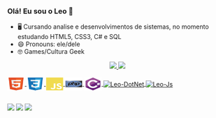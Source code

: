 ### Olá! Eu sou o Leo 👋
- 🖥️ Cursando analise e desenvolvimentos de sistemas, no momento estudando HTML5, CSS3, C# e SQL 
- 😄 Pronouns: ele/dele
- 🤓 Games/Cultura Geek 

<div align="center">
  <a href="https://github.com/Leolopes013">
  <img height="150em" src="https://github-readme-stats.vercel.app/api?username=Leolopes013&show_icons=true&theme=dracula&include_all_commits=true&count_private=true"/>
  <img height="150em" src="https://github-readme-stats.vercel.app/api/top-langs/?username=Leolopes013&layout=compact&langs_count=7&theme=dracula"/>
 </div>

  <div style="display: inline_block"><br>
  <img align="center" alt="Leo-HTML" height="30" width="40" src="https://raw.githubusercontent.com/devicons/devicon/master/icons/html5/html5-original.svg">
  <img align="center" alt="Leo-CSS" height="30" width="40" src="https://raw.githubusercontent.com/devicons/devicon/master/icons/css3/css3-original.svg">
  <img align="center" alt="Leo-Js" height="30" width="40" src="https://raw.githubusercontent.com/devicons/devicon/master/icons/javascript/javascript-plain.svg">
  <img align="center" alt="Leo-PHP" height="30" width="40" src="https://raw.githubusercontent.com/devicons/devicon/master/icons/php/php-original.svg">
  <img align="center" alt="Leo-Csharp" height="30" width="40" src="https://raw.githubusercontent.com/devicons/devicon/master/icons/csharp/csharp-original.svg">
  <img align="center" alt="Leo-DotNet" height="30" width="40" src="https://cdn.jsdelivr.net/gh/devicons/devicon/icons/dot-net/dot-net-plain-wordmark.svg" />
  <img align="center" alt="Leo-Js" height="30" width="40" src="https://cdn.jsdelivr.net/gh/devicons/devicon/icons/git/git-original.svg" />
  
  </div>

  ##
 
<div> 
   <a href = "mailto:leo_piula@hotmail.com"><img src="https://img.shields.io/badge/Microsoft_Outlook-0078D4?style=for-the-badge&logo=microsoft-outlook&logoColor=white" target="_blank"></a>
 <a href="https://www.instagram.com/leo_lopes013dev/" target="_blank"><img src="https://img.shields.io/badge/-Instagram-%23E4405F?style=for-the-badge&logo=instagram&logoColor=white" target="_blank"></a>  
   <a href="https://www.linkedin.com/in/leonardo-rodrigues-lopes-699911184/" target="_blank"><img src="https://img.shields.io/badge/-LinkedIn-%230077B5?style=for-the-badge&logo=linkedin&logoColor=white" target="_blank"></a> 
  </div>

